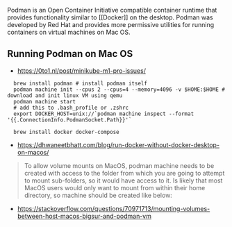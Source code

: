 Podman is an Open Container Initiative compatible container runtime that provides functionality similar to [[Docker]] on the desktop. Podman was developed by Red Hat and provides more permissive utilities for running containers on virtual machines on Mac OS.

## Running Podman on Mac OS

- https://0to1.nl/post/minikube-m1-pro-issues/

```shell
  brew install podman # install podman itself
  podman machine init --cpus 2 --cpus=4 --memory=4096 -v $HOME:$HOME # download and init linux VM using qemu
  podman machine start
  # add this to .bash_profile or .zshrc
  export DOCKER_HOST=unix://`podman machine inspect --format '{{.ConnectionInfo.PodmanSocket.Path}}'`  
  
  brew install docker docker-compose
```


- https://dhwaneetbhatt.com/blog/run-docker-without-docker-desktop-on-macos/
> To allow volume mounts on MacOS, podman machine needs to be created with access to the folder from which you are going to attempt to mount sub-folders, so it would have access to it.
  > Is likely that most MacOS users would only want to mount from within their home directory, so machine should be created like below:
- https://stackoverflow.com/questions/70971713/mounting-volumes-between-host-macos-bigsur-and-podman-vm
